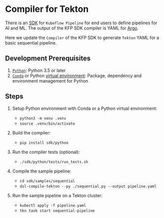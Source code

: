 # Compiler for Tekton

There is an [SDK](https://www.kubeflow.org/docs/pipelines/sdk/sdk-overview/) 
for `Kubeflow Pipeline` for end users to define pipelines for AI and ML. 
The output of the KFP SDK compiler is YAML for [Argo](https://github.com/argoproj/argo).

Here we update the `Compiler` of the KFP SDK to generate `Tekton` YAML for 
a basic sequential pipeline. 


## Development Prerequisites

1. [`Python`](https://www.python.org/downloads/): Python 3.5 or later  
2. [`Conda`](https://docs.conda.io/en/latest/) or Python 
   [virtual environment](https://packaging.python.org/guides/installing-using-pip-and-virtual-environments/): 
   Package, dependency and environment management for Python


## Steps

1. Setup Python environment with Conda or a Python virtual environment:

    - `python3 -m venv .venv`
    - `source .venv/bin/activate`

2. Build the compiler:

    - `pip install sdk/python`

3. Run the compiler tests (optional):

    - `./sdk/python/tests/run_tests.sh`

4. Compile the sample pipeline:

    - `cd sdk/samples/sequential`  
    - `dsl-compile-tekton --py ./sequential.py --output pipeline.yaml`
    
5. Run the sample pipeline on a Tekton cluster:

    - `kubectl apply -f pipeline.yaml`
    - `tkn task start sequential-pipeline`
